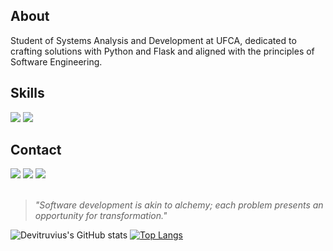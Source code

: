 ## About
Student of Systems Analysis and Development at UFCA, dedicated to crafting solutions with Python and Flask and aligned with the principles of Software Engineering.

## Skills
    
<img src="https://img.shields.io/badge/Python-%230E0E0E?style=for-the-badge&logo=python&logoColor=white" /> <img src="https://img.shields.io/badge/Flask-%230E0E0E?style=for-the-badge&logo=flask&logoColor=white" />

## Contact
 
<div> 
  <a target="_blank" href="mailto:dev.vitruvius@gmail.com"><img src="https://img.shields.io/badge/-Gmail-%230E0E0E?style=for-the-badge&logo=gmail&logoColor=white" target="_blank"></a>
  <a target="_blank" href="https://www.linkedin.com/in/devitruvius"><img src="https://img.shields.io/badge/-LinkedIn-%230E0E0E?style=for-the-badge&logo=linkedin&logoColor=white" target="_blank"></a>
  <a target="_blank" href="https://www.youtube.com/@dev.vitruvius"><img src="https://img.shields.io/badge/YouTube-%230E0E0E.svg?style=for-the-badge&logo=YouTube&logoColor=white"></a>
</div>

<br>

> *"Software development is akin to alchemy; each problem presents an opportunity for transformation."*<br>

![Devitruvius's GitHub stats](https://github-readme-stats.vercel.app/api?username=devitruvius&show_icons=true&theme=dark)
[![Top Langs](https://github-readme-stats.vercel.app/api/top-langs/?username=devitruvius&show_icons=true&theme=dark)](https://github.com/devitruvius/github-readme-stats)
